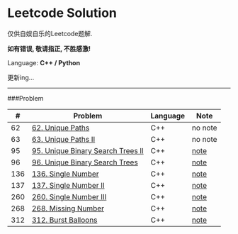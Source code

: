 Leetcode Solution
===

仅供自娱自乐的Leetcode题解. 

**如有错误, 敬请指正, 不胜感激!**

Language: **C++ / Python**

更新ing...

---
###Problem

| \# | Problem | Language | Note | 
|----|---------|----------|------|  
| 62 | [62. Unique Paths ](https://github.com/youngyf/leetcode/blob/master/solution/62_Unique_Paths/Unique_Paths.cpp) | C++ | no note |
| 63 | [63. Unique Paths II ](https://github.com/youngyf/leetcode/blob/master/solution/63_Unique_Paths_2/Unique_Paths_2.cpp) | C++ | no note |
| 95 | [95. Unique Binary Search Trees II](https://github.com/youngyf/leetcode/blob/master/solution/95_Unique_Binary_Search_Trees_2/Unique_Binary_Search_Trees_2.cpp) | C++ | [note](https://github.com/youngyf/leetcode/tree/master/solution/95_Unique_Binary_Search_Trees_2) | 
| 96 | [96. Unique Binary Search Trees](https://github.com/youngyf/leetcode/blob/master/solution/96_Unique_Binary_Search_Trees/Unique_Binary_Search_Trees.cpp) | C++ | [note](https://github.com/youngyf/leetcode/tree/master/solution/96_Unique_Binary_Search_Trees) |
| 136 | [136. Single Number ](https://github.com/youngyf/leetcode/blob/master/solution/136_Single_Number/Single_Number.cpp) | C++ | [note](http://youngyf.github.io/2016/03/06/Leetcode-Single-Number-I-II-III/) | 
| 137 | [137. Single Number II](https://github.com/youngyf/leetcode/blob/master/solution/137_Single_Number_2/Single_Number_2.cpp) | C++ | [note](http://youngyf.github.io/2016/03/06/Leetcode-Single-Number-I-II-III/) |  
| 260 | [260. Single Number III](https://github.com/youngyf/leetcode/blob/master/solution/260_Single_Number_3/Single_Number_3.cpp) | C++ | [note](http://youngyf.github.io/2016/03/06/Leetcode-Single-Number-I-II-III/) | 
| 268 | [268. Missing Number](https://github.com/youngyf/leetcode/blob/master/solution/268_Missing_Number/Missing_Number.cpp) | C++ | [note](http://youngyf.github.io/2016/03/06/leetcode-268-Missing-Number/) |
| 312 | [312. Burst Balloons](https://github.com/youngyf/leetcode/blob/master/solution/312_Burst_Balloons/Burst_Balloons.cpp) | C++ | [note](http://youngyf.github.io/2016/03/03/leetcode-312-Burst-Balloons/) |


